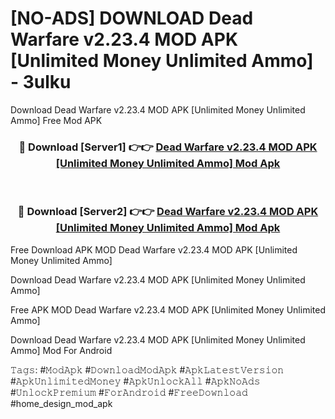 # [NO-ADS] DOWNLOAD Dead Warfare v2.23.4 MOD APK [Unlimited Money Unlimited Ammo] - 3ulku
Download Dead Warfare v2.23.4 MOD APK [Unlimited Money Unlimited Ammo] Free Mod APK

<div align="center">
<h3>🔴 Download [Server1] 👉👉 <a href="https://apk-comot.site?title=Dead_Warfare_v2.23.4_MOD_APK_[Unlimited_Money_Unlimited_Ammo]">Dead Warfare v2.23.4 MOD APK [Unlimited Money Unlimited Ammo] Mod Apk</a></h3><br>

<h3>🔴 Download [Server2] 👉👉 <a href="https://apk-comot.site?title=Dead_Warfare_v2.23.4_MOD_APK_[Unlimited_Money_Unlimited_Ammo]">Dead Warfare v2.23.4 MOD APK [Unlimited Money Unlimited Ammo] Mod Apk</a></h3>
</div>


Free Download APK MOD Dead Warfare v2.23.4 MOD APK [Unlimited Money Unlimited Ammo]

Download Dead Warfare v2.23.4 MOD APK [Unlimited Money Unlimited Ammo] 

Free APK MOD Dead Warfare v2.23.4 MOD APK [Unlimited Money Unlimited Ammo] 

Download Dead Warfare v2.23.4 MOD APK [Unlimited Money Unlimited Ammo] Mod For Android

𝚃𝚊𝚐𝚜: #𝙼𝚘𝚍𝙰𝚙𝚔 #𝙳𝚘𝚠𝚗𝚕𝚘𝚊𝚍𝙼𝚘𝚍𝙰𝚙𝚔 #𝙰𝚙𝚔𝙻𝚊𝚝𝚎𝚜𝚝𝚅𝚎𝚛𝚜𝚒𝚘𝚗 #𝙰𝚙𝚔𝚄𝚗𝚕𝚒𝚖𝚒𝚝𝚎𝚍𝙼𝚘𝚗𝚎𝚢 #𝙰𝚙𝚔𝚄𝚗𝚕𝚘𝚌𝚔𝙰𝚕𝚕 #𝙰𝚙𝚔𝙽𝚘𝙰𝚍𝚜 #𝚄𝚗𝚕𝚘𝚌𝚔𝙿𝚛𝚎𝚖𝚒𝚞𝚖 #𝙵𝚘𝚛𝙰𝚗𝚍𝚛𝚘𝚒𝚍 #𝙵𝚛𝚎𝚎𝙳𝚘𝚠𝚗𝚕𝚘𝚊𝚍 #home_design_mod_apk